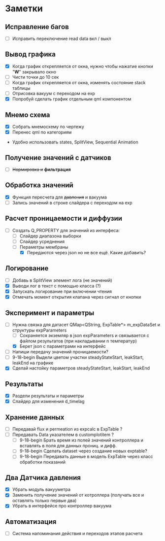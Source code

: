 # Заметки

## Исправление багов
- [ ] Исправить переключение read data вкл / выкл

## Вывод графика
- [x] Когда график открепляется от окна, нужно чтобы нажатие кнопки "**W**" закрывало окно
- [ ] Чисти точки до 10 сек
- [ ] Когда график открепляется от окна, изменять состояние stack таблицы
- [ ] Отрисовка вакуум с переходом на exp
- [x] Попробуй сделать график отдельным qml компонентом
## Мнемо схема
- [x] Собрать мнемосхему по чертежу
- [x] Перенес qml по категориям
- Удобно использовать states, SplitView, Sequential Animation

## Получение значений с датчиков
- [ ] ~~Нормировка и~~ **фильтрация**
## Обработка значений
- [x] Функция пересчета для ~~давления~~ и вакуума
- [ ] Запись значений в строке слайдера с переходом на exp

## Расчет проницаемости и диффузии
- [ ] Создать Q_PROPERTY для значений из интерфеса:
    - [ ] Слайдер диапазона выборки
    - [ ] Слайдер усреднения
    - [ ] Пераметры мембраны
        - [x] Передаются через json но не все ещё. Какие добавить?

## Логирование
- [ ] Добавь в SplitView элемент лога (не значений)
- [x] Выводи лог в текст с помощью класса (?)
- [x] Запускать логирование при включении чтения
- [x] Отмечать момент открытия клапана через сигнал от кнопки

## Эксперимент и параметры
- [ ] Нужна связка для датасет QMap<QString, ExpTable*> m_expDataSet и структуры expParameters
    - [ ] Сохраняется экземляр в json expParameters и связывается с файлом результатов (при накладывании n температур)
    - [x] Берет json с параметрами на интерфейс
- [ ] Напиши передачу значений проницаемости?
- [ ] 9-18-begin Выдели цветом участки steadyStateStart, leakStart, leakEnd на графике
- [x] Сделай настойку параметров steadyStateStart, leakStart, leakEnd 

## Результаты
- [x] Раздели результаты и параметры
- [x] Слайдер для изменения d_timelag

## Хранение данных
- [ ] Передавай flux и permeation из expcalc в ExpTable ?
- [ ] Передавать Data указателем в customplotitem ?
    - [ ] 9-18-begin Брать время из полей значений контроллера и вставлять в поля для данных прониц. и дифф.
    - [ ] 9-18-begin Сделать dataset через создание новых exptable?
    - [ ] 9-18-begin Передавать данные в модель ExpTable через класс обработки показаний

## Два Датчика давления
- [x] Убрать модуль вакууметра
- [x] Заменить получение значений от котроллера (получать все и оставлять только первые два)
- [x] Убрать в интерфейсе про контроллер вакуума

## Автоматизация
- [ ] Система напоминания действия и переходов этапов расчета
